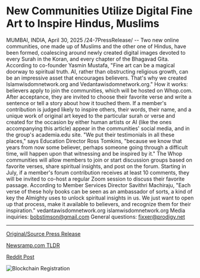 # New Communities Utilize Digital Fine Art to Inspire Hindus, Muslims

MUMBAI, INDIA, April 30, 2025 /24-7PressRelease/ -- Two new online communities, one made up of Muslims and the other one of Hindus, have been formed, coalescing around newly created digital images devoted to every Surah in the Koran, and every chapter of the Bhagavad Gita. According to co-founder Yasmin Mustafa, "Fine art can be a magical doorway to spiritual truth. AI, rather than obstructing religious growth, can be an impressive asset that encourages believers. That's why we created Islamwisdomnetwork.org and Vedantawisdomnetwork.org."  How it works: believers apply to join the communities, which will be hosted on Whop.com. After acceptance, they are invited to choose their favorite verse and write a sentence or tell a story about how it touched them.   If a member's contribution is judged likely to inspire others, their words, their name, and a unique work of original art keyed to the particular surah or verse and created for the occasion by either human artists or AI (like the ones accompanying this article) appear in the communities' social media, and in the group's academia.edu site.  "We put their testimonials in all these places," says Education Director Ross Tomkins, "because we know that years from now some believer, perhaps someone going through a difficult time, will happen upon that witnessing and be inspired by it."  The Whop communities will allow members to join or start discussion groups based on favorite verses, share spiritual insights, and post on the forum. Starting in July, if a member's forum contribution receives at least 10 comments, they will be invited to co-host a regular Zoom session to discuss their favorite passage.  According to Member Services Director Savithri Machiraju, "Each verse of these holy books can be seen as an ambassador of sorts, a kind of key the Almighty uses to unlock spiritual insights in us. We just want to open up that process, make it available to believers, and recognize them for their inspiration."  vedantawisdomnetwork.org islamwisdomnetwork.org  Media inquiries: bobstimson@gmail.com General questions: fixxer@prodigy.net 

---

[Original/Source Press Release](https://www.24-7pressrelease.com/press-release/522357/new-communities-utilize-digital-fine-art-to-inspire-hindus-muslims)
                    

[Newsramp.com TLDR](https://newsramp.com/curated-news/new-online-communities-unite-muslims-and-hindus-through-digital-art-and-spiritual-reflections/83d49a4cbbe4bb769e1de099ca4358d1) 

 



[Reddit Post](https://www.reddit.com/r/Lifestyle_Culture/comments/1kbam94/new_online_communities_unite_muslims_and_hindus/) 



![Blockchain Registration](https://cdn.newsramp.app/24-7PressRelease/qrcode/254/30/rainieP4.webp)